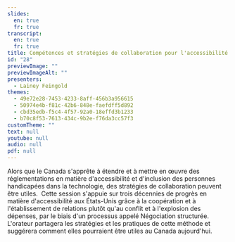 ```yaml
---
slides:
  en: true
  fr: true
transcript:
  en: true
  fr: true
title: Compétences et stratégies de collaboration pour l'accessibilité
id: "28"
previewImage: ""
previewImageAlt: ""
presenters:
  - Lainey Feingold
themes:
  - 49e72e28-7453-4233-8aff-456b3a956615
  - 50974e4b-f81c-42b6-848e-faefdff5d892
  - cbd35edb-f5c4-4f57-92a0-18effd3b1233
  - b70c8f53-7613-434c-9b2e-f76da3cc57f3
customTheme: ""
text: null
youtube: null
audio: null
pdf: null
---
```

Alors que le Canada s'apprête à étendre et à mettre en œuvre des réglementations en matière d'accessibilité et d'inclusion des personnes handicapées dans la technologie, des stratégies de collaboration peuvent être utiles.  Cette session s'appuie sur trois décennies de progrès en matière d'accessibilité aux États-Unis grâce à la coopération et à l'établissement de relations plutôt qu'au conflit et à l'explosion des dépenses, par le biais d'un processus appelé Négociation structurée. L'orateur partagera les stratégies et les pratiques de cette méthode et suggérera comment elles pourraient être utiles au Canada aujourd'hui.
